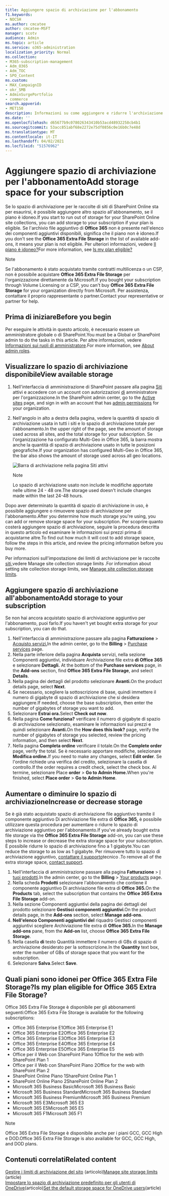 ```yaml
---
title: Aggiungere spazio di archiviazione per l'abbonamento
f1.keywords:
- NOCSH
ms.author: cmcatee
author: cmcatee-MSFT
manager: scotv
audience: Admin
ms.topic: article
ms.service: o365-administration
localization_priority: Normal
ms.collection:
- M365-subscription-management
- Adm_O365
- Adm_TOC
- SPO_Content
ms.custom:
- MAX_CampaignID
- okr_SMB
- AdminSurgePortfolio
- commerce
search.appverid:
- MET150
description: Informazioni su come aggiungere e ridurre l'archiviazione di file nell'abbonamento a Microsoft 365. Con spazio di archiviazione file aggiuntivo, è possibile archiviare più contenuto in SharePoint Online e OneDrive.
ms.date: ''
ms.openlocfilehash: d65677b9c078026343410b53acd48932258cb4b1
ms.sourcegitcommit: 53acc851abf68e2272e75df0856c0e16b0c7e48d
ms.translationtype: MT
ms.contentlocale: it-IT
ms.lasthandoff: 04/02/2021
ms.locfileid: "51576962"
---
```

# <a name="add-storage-space-for-your-subscription"></a><span data-ttu-id="9254a-104">Aggiungere spazio di archiviazione per l'abbonamento</span><span class="sxs-lookup"><span data-stu-id="9254a-104">Add storage space for your subscription</span></span>

<span data-ttu-id="9254a-105">Se lo spazio di archiviazione per le raccolte di siti di SharePoint Online sta per esaurirsi, è possibile aggiungere altro spazio all'abbonamento, se il piano è idoneo.</span><span class="sxs-lookup"><span data-stu-id="9254a-105">If you start to run out of storage for your SharePoint Online site collections, you can add storage to your subscription if your plan is eligible.</span></span> <span data-ttu-id="9254a-106">Se l'archivio file aggiuntivo di **Office 365** non è presente nell'elenco dei componenti aggiuntivi disponibili, significa che il piano non è idoneo.</span><span class="sxs-lookup"><span data-stu-id="9254a-106">If you don't see the **Office 365 Extra File Storage** in the list of available add-ons, it means your plan is not eligible.</span></span> <span data-ttu-id="9254a-107">Per ulteriori informazioni, vedere [Il piano è idoneo?](#is-my-plan-eligible-for-office-365-extra-file-storage)</span><span class="sxs-lookup"><span data-stu-id="9254a-107">For more information, see [Is my plan eligible?](#is-my-plan-eligible-for-office-365-extra-file-storage)</span></span>

> [!NOTE]
> <span data-ttu-id="9254a-108">Se l'abbonamento è stato acquistato tramite contratti multilicenza o un CSP, non è possibile acquistare **Office 365 Extra File Storage** per l'organizzazione direttamente da Microsoft.</span><span class="sxs-lookup"><span data-stu-id="9254a-108">If you bought your subscription through Volume Licensing or a CSP, you can't buy **Office 365 Extra File Storage** for your organization directly from Microsoft.</span></span> <span data-ttu-id="9254a-109">Per assistenza, contattare il proprio rappresentante o partner.</span><span class="sxs-lookup"><span data-stu-id="9254a-109">Contact your representative or partner for help.</span></span>

## <a name="before-you-begin"></a><span data-ttu-id="9254a-110">Prima di iniziare</span><span class="sxs-lookup"><span data-stu-id="9254a-110">Before you begin</span></span>

<span data-ttu-id="9254a-111">Per eseguire le attività in questo articolo, è necessario essere un amministratore globale o di SharePoint.</span><span class="sxs-lookup"><span data-stu-id="9254a-111">You must be a Global or SharePoint admin to do the tasks in this article.</span></span> <span data-ttu-id="9254a-112">Per altre informazioni, vedere [Informazioni sui ruoli di amministratore](../admin/add-users/about-admin-roles.md).</span><span class="sxs-lookup"><span data-stu-id="9254a-112">For more information, see [About admin roles](../admin/add-users/about-admin-roles.md).</span></span>

## <a name="view-available-storage"></a><span data-ttu-id="9254a-113">Visualizzare lo spazio di archiviazione disponibile</span><span class="sxs-lookup"><span data-stu-id="9254a-113">View available storage</span></span>

1. <span data-ttu-id="9254a-114">Nell'interfaccia di amministrazione di SharePoint passare alla pagina <a href="https://admin.microsoft.com/sharepoint?page=siteManagement&modern=true" target="_blank">Siti</a> attivi e accedere con un account con autorizzazioni [di](/sharepoint/sharepoint-admin-role) amministratore per l'organizzazione.</span><span class="sxs-lookup"><span data-stu-id="9254a-114">In the SharePoint admin center, go to the <a href="https://admin.microsoft.com/sharepoint?page=siteManagement&modern=true" target="_blank">Active sites</a> page, and sign in with an account that has [admin permissions](/sharepoint/sharepoint-admin-role) for your organization.</span></span>

2. <span data-ttu-id="9254a-115">Nell'angolo in alto a destra della pagina, vedere la quantità di spazio di archiviazione usata in tutti i siti e lo spazio di archiviazione totale per l'abbonamento.</span><span class="sxs-lookup"><span data-stu-id="9254a-115">In the upper right of the page, see the amount of storage used across all sites, and the total storage for your subscription.</span></span> <span data-ttu-id="9254a-116">Se l'organizzazione ha configurato Multi-Geo in Office 365, la barra mostra anche la quantità di spazio di archiviazione usato in tutte le posizioni geografiche.</span><span class="sxs-lookup"><span data-stu-id="9254a-116">If your organization has configured Multi-Geo in Office 365, the bar also shows the amount of storage used across all geo locations.</span></span>

   ![Barra di archiviazione nella pagina Siti attivi](/sharepoint/sharepointonline/media/active-sites-storage-bar.png)

   > [!NOTE]
   > <span data-ttu-id="9254a-118">Lo spazio di archiviazione usato non include le modifiche apportate nelle ultime 24 - 48 ore.</span><span class="sxs-lookup"><span data-stu-id="9254a-118">The storage used doesn't include changes made within the last 24-48 hours.</span></span>

<span data-ttu-id="9254a-119">Dopo aver determinato la quantità di spazio di archiviazione in uso, è possibile aggiungere o rimuovere spazio di archiviazione per l'abbonamento.</span><span class="sxs-lookup"><span data-stu-id="9254a-119">After you determine how much storage you're using, you can add or remove storage space for your subscription.</span></span> <span data-ttu-id="9254a-120">Per scoprire quanto costerà aggiungere spazio di archiviazione, seguire la procedura descritta in questo articolo ed esaminare le informazioni sui prezzi prima di acquistarne altre.</span><span class="sxs-lookup"><span data-stu-id="9254a-120">To find out how much it will cost to add storage space, follow the steps in this article, and review the pricing information before you buy more.</span></span>
  
<span data-ttu-id="9254a-121">Per informazioni sull'impostazione dei limiti di archiviazione per le raccolte [siti,](/sharepoint/manage-site-collection-storage-limits)vedere Manage site collection storage limits .</span><span class="sxs-lookup"><span data-stu-id="9254a-121">For information about setting site collection storage limits, see [Manage site collection storage limits](/sharepoint/manage-site-collection-storage-limits).</span></span>
  
## <a name="add-storage-to-your-subscription"></a><span data-ttu-id="9254a-122">Aggiungere spazio di archiviazione all'abbonamento</span><span class="sxs-lookup"><span data-stu-id="9254a-122">Add storage to your subscription</span></span>

<span data-ttu-id="9254a-123">Se non hai ancora acquistato spazio di archiviazione aggiuntivo per l'abbonamento, puoi farlo.</span><span class="sxs-lookup"><span data-stu-id="9254a-123">If you haven't yet bought extra storage for your subscription, you can do that.</span></span>

1. <span data-ttu-id="9254a-124">Nell'interfaccia di amministrazione passare alla pagina **Fatturazione** \> <a href="https://go.microsoft.com/fwlink/p/?linkid=868433" target="_blank">Acquisto servizi.</a></span><span class="sxs-lookup"><span data-stu-id="9254a-124">In the admin center, go to the **Billing** \> <a href="https://go.microsoft.com/fwlink/p/?linkid=868433" target="_blank">Purchase services</a> page.</span></span>
2. <span data-ttu-id="9254a-125">Nella parte inferiore della pagina **Acquista** servizi, nella sezione Componenti aggiuntivi, individuare Archiviazione file extra **di Office 365** e selezionare **Dettagli.** </span><span class="sxs-lookup"><span data-stu-id="9254a-125">At the bottom of the **Purchase services** page, in the **Add-ons** section, find **Office 365 Extra File Storage**, and select **Details**.</span></span>
3. <span data-ttu-id="9254a-126">Nella pagina dei dettagli del prodotto selezionare **Avanti.**</span><span class="sxs-lookup"><span data-stu-id="9254a-126">On the product details page, select **Next**.</span></span>
4. <span data-ttu-id="9254a-127">Se necessario, scegliere la sottoscrizione di base, quindi immettere il numero di gigabyte di spazio di archiviazione che si desidera aggiungere.</span><span class="sxs-lookup"><span data-stu-id="9254a-127">If needed, choose the base subscription, then enter the number of gigabytes of storage you want to add.</span></span>
5. <span data-ttu-id="9254a-128">Selezionare **Estrai ora.**</span><span class="sxs-lookup"><span data-stu-id="9254a-128">Select **Check out now**.</span></span>
6. <span data-ttu-id="9254a-129">Nella pagina **Come funziona?** verificare il numero di gigabyte di spazio di archiviazione selezionato, esaminare le informazioni sui prezzi e quindi selezionare **Avanti.**</span><span class="sxs-lookup"><span data-stu-id="9254a-129">On the **How does this look?** page, verify the number of gigabytes of storage you selected, review the pricing information, and then select **Next**.</span></span>
7. <span data-ttu-id="9254a-130">Nella pagina **Completa ordine** verificare il totale.</span><span class="sxs-lookup"><span data-stu-id="9254a-130">On the **Complete order** page, verify the total.</span></span> <span data-ttu-id="9254a-131">Se è necessario apportare modifiche, selezionare **Modifica ordine.**</span><span class="sxs-lookup"><span data-stu-id="9254a-131">If you need to make any changes, select **Edit order**.</span></span> <span data-ttu-id="9254a-132">Se l'ordine richiede una verifica del credito, selezionare la casella di controllo.</span><span class="sxs-lookup"><span data-stu-id="9254a-132">If the order requires a credit check, select the check box.</span></span> <span data-ttu-id="9254a-133">Al termine, selezionare Place **order** \> **Go to Admin Home.**</span><span class="sxs-lookup"><span data-stu-id="9254a-133">When you're finished, select **Place order** \> **Go to Admin Home**.</span></span>

## <a name="increase-or-decrease-storage"></a><span data-ttu-id="9254a-134">Aumentare o diminuire lo spazio di archiviazione</span><span class="sxs-lookup"><span data-stu-id="9254a-134">Increase or decrease storage</span></span>

<span data-ttu-id="9254a-135">Se è già stato acquistato spazio di archiviazione file aggiuntivo tramite il componente aggiuntivo Di archiviazione file extra di **Office 365,** è possibile utilizzare questa procedura per aumentare o ridurre lo spazio di archiviazione aggiuntivo per l'abbonamento.</span><span class="sxs-lookup"><span data-stu-id="9254a-135">If you've already bought extra file storage via the **Office 365 Extra File Storage** add-on, you can use these steps to increase or decrease the extra storage space for your subscription.</span></span> <span data-ttu-id="9254a-136">È possibile ridurre lo spazio di archiviazione fino a 1 gigabyte.</span><span class="sxs-lookup"><span data-stu-id="9254a-136">You can reduce the storage to as low as 1 gigabyte.</span></span> <span data-ttu-id="9254a-137">Per rimuovere tutto lo spazio di archiviazione aggiuntivo, [contattare il supporto](../admin/contact-support-for-business-products.md)tecnico .</span><span class="sxs-lookup"><span data-stu-id="9254a-137">To remove all of the extra storage space, [contact support](../admin/contact-support-for-business-products.md).</span></span>

1. <span data-ttu-id="9254a-138">Nell'interfaccia di amministrazione passare alla pagina **Fatturazione** \> <a href="https://go.microsoft.com/fwlink/p/?linkid=842054" target="_blank">I tuoi prodotti</a>.</span><span class="sxs-lookup"><span data-stu-id="9254a-138">In the admin center, go to the **Billing** \> <a href="https://go.microsoft.com/fwlink/p/?linkid=842054" target="_blank">Your products</a> page.</span></span>
2. <span data-ttu-id="9254a-139">Nella scheda **Prodotti** selezionare l'abbonamento che contiene il componente aggiuntivo Di archiviazione file extra di **Office 365.**</span><span class="sxs-lookup"><span data-stu-id="9254a-139">On the **Products** tab, select the subscription that contains the **Office 365 Extra File Storage** add-on.</span></span>
3. <span data-ttu-id="9254a-140">Nella sezione Componenti aggiuntivi  della pagina dei dettagli del prodotto selezionare **Gestisci componenti aggiuntivi**.</span><span class="sxs-lookup"><span data-stu-id="9254a-140">On the product details page, in the **Add-ons** section, select **Manage add-ons**.</span></span>
4. <span data-ttu-id="9254a-141">**Nell'elenco Componenti aggiuntivi del** riquadro  Gestisci componenti aggiuntivi scegliere Archiviazione file extra di **Office 365.**</span><span class="sxs-lookup"><span data-stu-id="9254a-141">In the **Manage add-ons** pane, from the **Add-on** list, choose **Office 365 Extra File Storage**.</span></span>
5. <span data-ttu-id="9254a-142">Nella casella **di** testo Quantità immettere il numero di GBs di spazio di archiviazione desiderato per la sottoscrizione.</span><span class="sxs-lookup"><span data-stu-id="9254a-142">In the **Quantity** text box, enter the number of GBs of storage space that you want for the subscription.</span></span>
6. <span data-ttu-id="9254a-143">Selezionare **Salva**.</span><span class="sxs-lookup"><span data-stu-id="9254a-143">Select **Save**.</span></span>

## <a name="is-my-plan-eligible-for-office-365-extra-file-storage"></a><span data-ttu-id="9254a-144">Quali piani sono idonei per Office 365 Extra File Storage?</span><span class="sxs-lookup"><span data-stu-id="9254a-144">Is my plan eligible for Office 365 Extra File Storage?</span></span>

<span data-ttu-id="9254a-145">Office 365 Extra File Storage è disponibile per gli abbonamenti seguenti:</span><span class="sxs-lookup"><span data-stu-id="9254a-145">Office 365 Extra File Storage is available for the following subscriptions:</span></span>
  
- <span data-ttu-id="9254a-146">Office 365 Enterprise E1</span><span class="sxs-lookup"><span data-stu-id="9254a-146">Office 365 Enterprise E1</span></span>
- <span data-ttu-id="9254a-147">Office 365 Enterprise E2</span><span class="sxs-lookup"><span data-stu-id="9254a-147">Office 365 Enterprise E2</span></span>
- <span data-ttu-id="9254a-148">Office 365 Enterprise E3</span><span class="sxs-lookup"><span data-stu-id="9254a-148">Office 365 Enterprise E3</span></span>
- <span data-ttu-id="9254a-149">Office 365 Enterprise E4</span><span class="sxs-lookup"><span data-stu-id="9254a-149">Office 365 Enterprise E4</span></span>
- <span data-ttu-id="9254a-150">Office 365 Enterprise E5</span><span class="sxs-lookup"><span data-stu-id="9254a-150">Office 365 Enterprise E5</span></span>
- <span data-ttu-id="9254a-151">Office per il Web con SharePoint Piano 1</span><span class="sxs-lookup"><span data-stu-id="9254a-151">Office for the web with SharePoint Plan 1</span></span>
- <span data-ttu-id="9254a-152">Office per il Web con SharePoint Piano 2</span><span class="sxs-lookup"><span data-stu-id="9254a-152">Office for the web with SharePoint Plan 2</span></span>
- <span data-ttu-id="9254a-153">SharePoint Online Piano 1</span><span class="sxs-lookup"><span data-stu-id="9254a-153">SharePoint Online Plan 1</span></span>
- <span data-ttu-id="9254a-154">SharePoint Online Piano 2</span><span class="sxs-lookup"><span data-stu-id="9254a-154">SharePoint Online Plan 2</span></span>
- <span data-ttu-id="9254a-155">Microsoft 365 Business Basic</span><span class="sxs-lookup"><span data-stu-id="9254a-155">Microsoft 365 Business Basic</span></span>
- <span data-ttu-id="9254a-156">Microsoft 365 Business Standard</span><span class="sxs-lookup"><span data-stu-id="9254a-156">Microsoft 365 Business Standard</span></span>
- <span data-ttu-id="9254a-157">Microsoft 365 Business Premium</span><span class="sxs-lookup"><span data-stu-id="9254a-157">Microsoft 365 Business Premium</span></span>
- <span data-ttu-id="9254a-158">Microsoft 365 E3</span><span class="sxs-lookup"><span data-stu-id="9254a-158">Microsoft 365 E3</span></span>
- <span data-ttu-id="9254a-159">Microsoft 365 E5</span><span class="sxs-lookup"><span data-stu-id="9254a-159">Microsoft 365 E5</span></span>
- <span data-ttu-id="9254a-160">Microsoft 365 F1</span><span class="sxs-lookup"><span data-stu-id="9254a-160">Microsoft 365 F1</span></span>

> [!NOTE]
> <span data-ttu-id="9254a-161">Office 365 Extra File Storage è disponibile anche per i piani GCC, GCC High e DOD.</span><span class="sxs-lookup"><span data-stu-id="9254a-161">Office 365 Extra File Storage is also available for GCC, GCC High, and DOD plans.</span></span>

## <a name="related-content"></a><span data-ttu-id="9254a-162">Contenuti correlati</span><span class="sxs-lookup"><span data-stu-id="9254a-162">Related content</span></span>

<span data-ttu-id="9254a-163">[Gestire i limiti di archiviazione del sito](https://docs.microsoft.com/sharepoint/manage-site-collection-storage-limits) (articolo)</span><span class="sxs-lookup"><span data-stu-id="9254a-163">[Manage site storage limits](https://docs.microsoft.com/sharepoint/manage-site-collection-storage-limits) (article)</span></span>\
<span data-ttu-id="9254a-164">[Impostare lo spazio di archiviazione predefinito per gli utenti di OneDrive](/onedrive/set-default-storage-space)(articolo)</span><span class="sxs-lookup"><span data-stu-id="9254a-164">[Set the default storage space for OneDrive users](/onedrive/set-default-storage-space)(article)</span></span>
